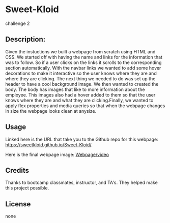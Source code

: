 # Sweet-Kloid
challenge 2

## Description:

Given the instuctions we built a webpage from scratch using HTML and CSS. We started off with having the name and links for the information that was to follow. So if a user clicks on the links it scrolls to the corresponding section automatically. With the navbar links we wanted to add some hover decorations to make it interactive so the user knows where they are and where they are clicking. The next thing we needed to do was set up the header to have a cool background image. We then wanted to created the body. The body has images that like to more information about the employee. This images also had a hover added to them so that the user knows where they are and what they are clicking.Finally, we wanted to apply flex properties and media queries so that when the webpage changes in size the webpage looks clean at anysize.

## Usage

Linked here is the URL that take you to the Github repo for this webpage: https://sweetkloid.github.io/Sweet-Kloid/.

Here is the final webpage image: [Webpage/video](assets/images/challenge2-video.webm)
## Credits

Thanks to bootcamp classmates, instructor, and TA's. They helped make this project possible.

## License

none